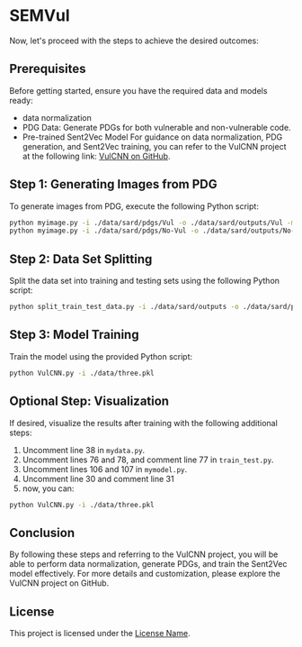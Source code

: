 # SEMVul

Now, let's proceed with the steps to achieve the desired outcomes:

## Prerequisites

Before getting started, ensure you have the required data and models ready:
- data normalization
- PDG Data: Generate PDGs for both vulnerable and non-vulnerable code.
- Pre-trained Sent2Vec Model
For guidance on data normalization, PDG generation, and Sent2Vec training, you can refer to the VulCNN project at the following link: [VulCNN on GitHub](https://github.com/CGCL-codes/VulCNN/tree/main).

## Step 1: Generating Images from PDG

To generate images from PDG, execute the following Python script:

```bash
python myimage.py -i ./data/sard/pdgs/Vul -o ./data/sard/outputs/Vul -m ./data/data_model.bin
python myimage.py -i ./data/sard/pdgs/No-Vul -o ./data/sard/outputs/No-Vul -m ./data/data_model.bin
```

## Step 2: Data Set Splitting

Split the data set into training and testing sets using the following Python script:

```bash
python split_train_test_data.py -i ./data/sard/outputs -o ./data/sard/pkl -n 5
```

## Step 3: Model Training

Train the model using the provided Python script:

```bash
python VulCNN.py -i ./data/three.pkl
```

## Optional Step: Visualization

If desired, visualize the results after training with the following additional steps:

1. Uncomment line 38 in `mydata.py`.
2. Uncomment lines 76 and 78, and comment line 77 in `train_test.py`.
3. Uncomment lines 106 and 107 in `mymodel.py`.
4. Uncomment line 30 and comment line 31
5. now, you can:
```bash
python VulCNN.py -i ./data/three.pkl
```

## Conclusion

By following these steps and referring to the VulCNN project, you will be able to perform data normalization, generate PDGs, and train the Sent2Vec model effectively. For more details and customization, please explore the VulCNN project on GitHub.

## License

This project is licensed under the [License Name](LICENSE).
